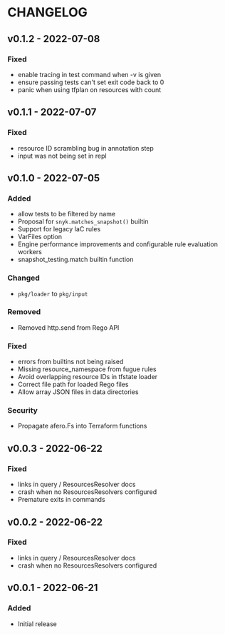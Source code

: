 # CHANGELOG



## v0.1.2 - 2022-07-08
### Fixed
* enable tracing in test command when -v is given
* ensure passing tests can't set exit code back to 0
* panic when using tfplan on resources with count

## v0.1.1 - 2022-07-07
### Fixed
* resource ID scrambling bug in annotation step
* input was not being set in repl

## v0.1.0 - 2022-07-05
### Added
* allow tests to be filtered by name
* Proposal for `snyk.matches_snapshot()` builtin
* Support for legacy IaC rules
* VarFiles option
* Engine performance improvements and configurable rule evaluation workers
* snapshot_testing.match builtin function
### Changed
* `pkg/loader` to `pkg/input`
### Removed
* Removed http.send from Rego API
### Fixed
* errors from builtins not being raised
* Missing resource_namespace from fugue rules
* Avoid overlapping resource IDs in tfstate loader
* Correct file path for loaded Rego files
* Allow array JSON files in data directories
### Security
* Propagate afero.Fs into Terraform functions

## v0.0.3 - 2022-06-22
### Fixed
* links in query / ResourcesResolver docs
* crash when no ResourcesResolvers configured
* Premature exits in commands

## v0.0.2 - 2022-06-22
### Fixed
* links in query / ResourcesResolver docs
* crash when no ResourcesResolvers configured

## v0.0.1 - 2022-06-21
### Added
* Initial release
